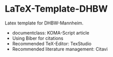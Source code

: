# LaTeX-Template-DHBW

Latex template for DHBW-Mannheim.
- documentclass: KOMA-Script article
- Using Biber for citations
- Recommended TeX-Editor: TexStudio
- Recommended literature management: Citavi
